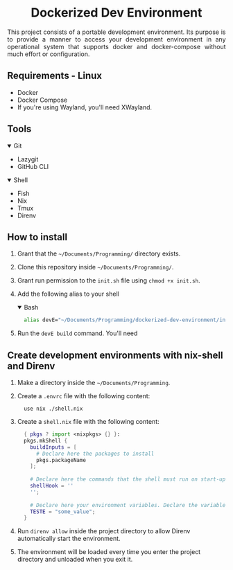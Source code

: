 <h1 align="center">Dockerized Dev Environment</h1>

<p align="justify">
  This project consists of a portable development environment. Its purpose is to provide a manner to access your development environment in any operational system that supports docker and docker-compose without much effort or configuration.
</p>

## Requirements - Linux

* Docker
* Docker Compose
* If you're using Wayland, you'll need XWayland.

## Tools

<details open>
  <summary>Git</summary>

  * Lazygit
  * GitHub CLI
</details>

<details open>
  <summary>Shell</summary>

  * Fish
  * Nix
  * Tmux
  * Direnv
</details>

## How to install

1. Grant that the `~/Documents/Programming/` directory exists.

2. Clone this repository inside `~/Documents/Programming/`.

3. Grant run permission to the `init.sh` file using `chmod +x init.sh`.

4. Add the following alias to your shell

    <details open>
      <summary>Bash</summary>
    
      ```Bash
        alias devE="~/Documents/Programming/dockerized-dev-environment/init.sh"
      ```
    </details>

5. Run the `devE build` command. You'll need 

## Create development environments with nix-shell and Direnv

1. Make a directory inside the `~/Documents/Programming`.

2. Create a `.envrc` file with the following content:

    ```
      use nix ./shell.nix
    ```
3. Create a `shell.nix` file with the following content:

   ```nix
     { pkgs ? import <nixpkgs> {} }:
     pkgs.mkShell {
       buildInputs = [
         # Declare here the packages to install
         pkgs.packageName
       ];
  
       # Declare here the commands that the shell must run on start-up
       shellHook = ''
       '';
  
       # Declare here your environment variables. Declare the variables like the example below
       TESTE = "some_value";
     }
   ```

 4. Run `direnv allow` inside the project directory to allow Direnv automatically start the environment.

 5. The environment will be loaded every time you enter the project directory and unloaded when you exit it. 
